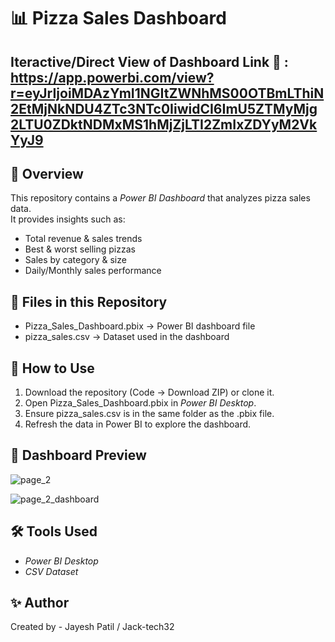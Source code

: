 # 📊 Pizza Sales Dashboard

## Iteractive/Direct View of Dashboard Link 🔗 : https://app.powerbi.com/view?r=eyJrIjoiMDAzYmI1NGItZWNhMS00OTBmLThiN2EtMjNkNDU4ZTc3NTc0IiwidCI6ImU5ZTMyMjg2LTU0ZDktNDMxMS1hMjZjLTI2ZmIxZDYyM2VkYyJ9 

## 📌 Overview
This repository contains a *Power BI Dashboard* that analyzes pizza sales data.  
It provides insights such as:
- Total revenue & sales trends  
- Best & worst selling pizzas  
- Sales by category & size  
- Daily/Monthly sales performance  

## 📂 Files in this Repository
- Pizza_Sales_Dashboard.pbix → Power BI dashboard file  
- pizza_sales.csv → Dataset used in the dashboard  

## 🚀 How to Use
1. Download the repository (Code → Download ZIP) or clone it.  
2. Open Pizza_Sales_Dashboard.pbix in *Power BI Desktop*.  
3. Ensure pizza_sales.csv is in the same folder as the .pbix file.  
4. Refresh the data in Power BI to explore the dashboard.  

## 📸 Dashboard Preview

![page_2](https://github.com/user-attachments/assets/dd314eb5-35f7-44b1-b281-b257198ecbf1)

![page_2_dashboard](https://github.com/user-attachments/assets/34ea0cf2-43b6-4488-8cd8-e77887abe42b)


## 🛠 Tools Used
- *Power BI Desktop*  
- *CSV Dataset*  

## ✨ Author
Created by - Jayesh Patil / Jack-tech32
